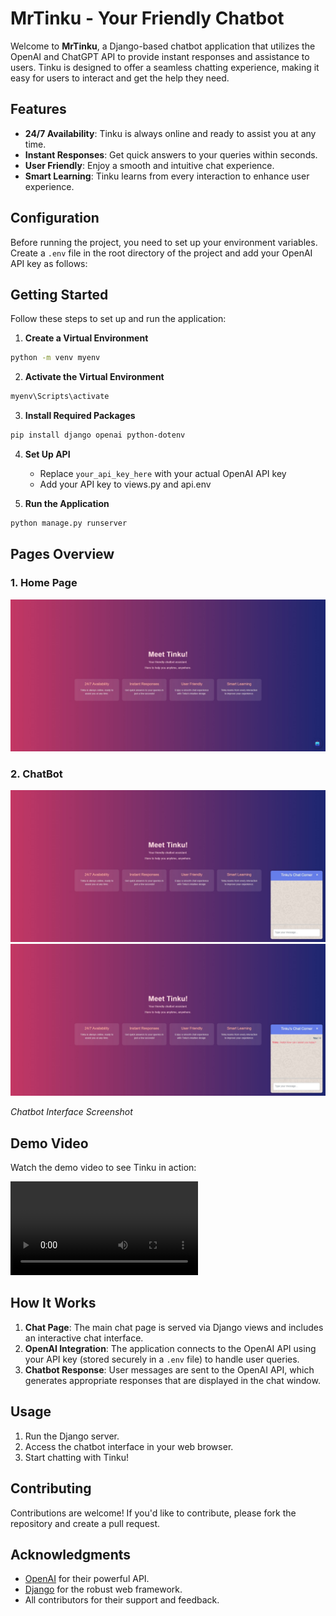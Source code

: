 # MrTinku - Your Friendly Chatbot

Welcome to **MrTinku**, a Django-based chatbot application that utilizes the OpenAI and ChatGPT API to provide instant responses and assistance to users. Tinku is designed to offer a seamless chatting experience, making it easy for users to interact and get the help they need.

## Features

- **24/7 Availability**: Tinku is always online and ready to assist you at any time.
- **Instant Responses**: Get quick answers to your queries within seconds.
- **User Friendly**: Enjoy a smooth and intuitive chat experience.
- **Smart Learning**: Tinku learns from every interaction to enhance user experience.

## Configuration

Before running the project, you need to set up your environment variables. Create a `.env` file in the root directory of the project and add your OpenAI API key as follows:

## Getting Started

Follow these steps to set up and run the application:

1. **Create a Virtual Environment**

```bash
python -m venv myenv
```

2. **Activate the Virtual Environment**

```bash
myenv\Scripts\activate
```

3. **Install Required Packages**

```bash
pip install django openai python-dotenv
```

4. **Set Up API**
    - Replace `your_api_key_here` with your actual OpenAI API key
    - Add your API key to views.py and api.env

5. **Run the Application**

```bash
python manage.py runserver
```

## Pages Overview

### 1. Home Page
![Home Page](Preview/Home1.jpeg)

### 2. ChatBot
![ChatBot - 1](Preview/ChatBot1.jpeg)
![ChatBot - 2](Preview/ChatBot2.jpeg)
 
*Chatbot Interface Screenshot*

## Demo Video

Watch the demo video to see Tinku in action:

![Demo Video](Preview/Demo.mp4)  

## How It Works

1. **Chat Page**: The main chat page is served via Django views and includes an interactive chat interface.
2. **OpenAI Integration**: The application connects to the OpenAI API using your API key (stored securely in a `.env` file) to handle user queries.
3. **Chatbot Response**: User messages are sent to the OpenAI API, which generates appropriate responses that are displayed in the chat window.

## Usage

1. Run the Django server.
2. Access the chatbot interface in your web browser.
3. Start chatting with Tinku!

## Contributing

Contributions are welcome! If you'd like to contribute, please fork the repository and create a pull request.

## Acknowledgments

- [OpenAI](https://openai.com/) for their powerful API.
- [Django](https://www.djangoproject.com/) for the robust web framework.
- All contributors for their support and feedback.
